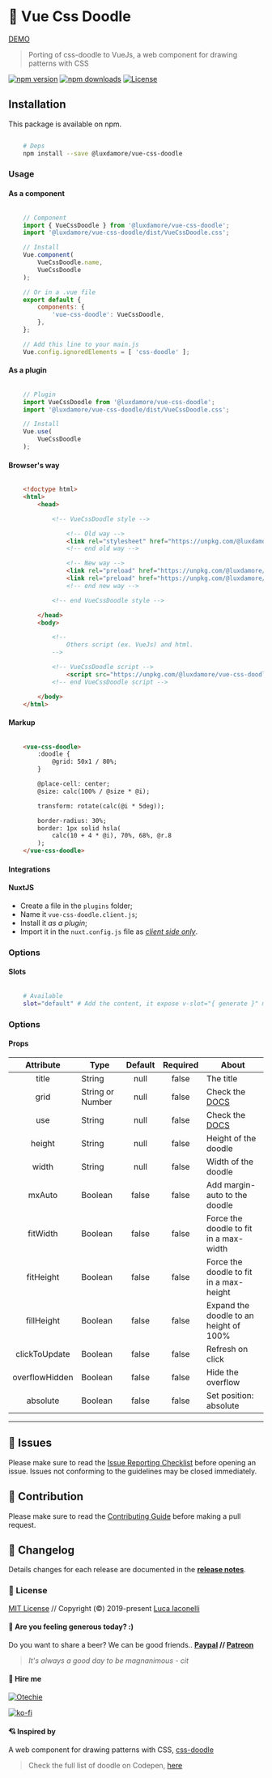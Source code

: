# 🎉 Vue Css Doodle

[DEMO](https://luxdamore.github.io/vue-css-doodle)

> Porting of css-doodle to VueJs, a web component for drawing patterns with CSS

[![npm version][npm-version-src]][npm-version-href]
[![npm downloads][npm-downloads-src]][npm-downloads-href]
[![License][license-src]][license-href]

## Installation

This package is available on npm.

```bash

    # Deps
    npm install --save @luxdamore/vue-css-doodle

```

### Usage

#### As a component

```js

    // Component
    import { VueCssDoodle } from '@luxdamore/vue-css-doodle';
    import '@luxdamore/vue-css-doodle/dist/VueCssDoodle.css';

    // Install
    Vue.component(
        VueCssDoodle.name,
        VueCssDoodle
    );

    // Or in a .vue file
    export default {
        components: {
            'vue-css-doodle': VueCssDoodle,
        },
    };

    // Add this line to your main.js
    Vue.config.ignoredElements = [ 'css-doodle' ];

```

#### As a plugin

```js

    // Plugin
    import VueCssDoodle from '@luxdamore/vue-css-doodle';
    import '@luxdamore/vue-css-doodle/dist/VueCssDoodle.css';

    // Install
    Vue.use(
        VueCssDoodle
    );

```

#### Browser's way

```html

    <!doctype html>
    <html>
        <head>

            <!-- VueCssDoodle style -->

                <!-- Old way -->
                <link rel="stylesheet" href="https://unpkg.com/@luxdamore/vue-css-doodle@latest/dist/VueCssDoodle.css" />
                <!-- end old way -->

                <!-- New way -->
                <link rel="preload" href="https://unpkg.com/@luxdamore/vue-css-doodle@latest/dist/VueCssDoodle.css" as="style" onload="this.rel='stylesheet'" />
                <link rel="preload" href="https://unpkg.com/@luxdamore/vue-css-doodle@latest/dist/VueCssDoodle.umd.min.js" as="script" />
                <!-- end new way -->

            <!-- end VueCssDoodle style -->

        </head>
        <body>

            <!--
                Others script (ex. VueJs) and html.
            -->

            <!-- VueCssDoodle script -->
                <script src="https://unpkg.com/@luxdamore/vue-css-doodle@latest/dist/VueCssDoodle.umd.min.js"></script>
            <!-- end VueCssDoodle script -->

        </body>
    </html>

```

#### Markup

```html

    <vue-css-doodle>
        :doodle {
            @grid: 50x1 / 80%;
        }

        @place-cell: center;
        @size: calc(100% / @size * @i);

        transform: rotate(calc(@i * 5deg));

        border-radius: 30%;
        border: 1px solid hsla(
            calc(10 + 4 * @i), 70%, 68%, @r.8
        );
    </vue-css-doodle>

```

#### Integrations

#### NuxtJS

- Create a file in the `plugins` folder;
- Name it `vue-css-doodle.client.js`;
- Install it _as a plugin_;
- Import it in the `nuxt.config.js` file as [*client side only*](https://nuxtjs.org/guide/plugins/#client-side-only).

### Options

#### Slots

```bash

    # Available
    slot="default" # Add the content, it expose v-slot="{ generate }" method to refresh the doodle

```

### Options

#### Props

| Attribute | Type | Default | Required | About |
|:--------------------:|--------------------|:-------:|:--------:|-------------------------------------|
| title | String | null | false | The title |
| grid | String or Number | null | false | Check the [DOCS](https://css-doodle.com/#usage) |
| use | String | null | false | Check the [DOCS](https://css-doodle.com/#usage) |
| height | String | null | false | Height of the doodle |
| width | String | null | false | Width of the doodle |
| mxAuto | Boolean | false | false | Add margin-auto to the doodle |
| fitWidth | Boolean | false | false | Force the doodle to fit in a max-width |
| fitHeight | Boolean | false | false | Force the doodle to fit in a max-height |
| fillHeight | Boolean | false | false | Expand the doodle to an height of 100% |
| clickToUpdate | Boolean | false | false | Refresh on click |
| overflowHidden | Boolean | false | false | Hide the overflow |
| absolute | Boolean | false | false | Set position: absolute |

___

[npm-version-src]: https://img.shields.io/npm/v/@luxdamore/vue-css-doodle/latest.svg?style=flat-square
[npm-version-href]: https://npmjs.com/package/@luxdamore/vue-css-doodle

[npm-downloads-src]: https://img.shields.io/npm/dt/@luxdamore/vue-css-doodle.svg?style=flat-square
[npm-downloads-href]: https://npmjs.com/package/@luxdamore/vue-css-doodle

[license-src]: https://img.shields.io/npm/l/@luxdamore/vue-css-doodle.svg?style=flat-square
[license-href]: https://npmjs.com/package/@luxdamore/vue-css-doodle

## 🐞 Issues

Please make sure to read the [Issue Reporting Checklist](/.github/ISSUE_TEMPLATE/bug_report.md) before opening an issue. Issues not conforming to the guidelines may be closed immediately.

## 👥 Contribution

Please make sure to read the [Contributing Guide](/.github/ISSUE_TEMPLATE/feature_request.md) before making a pull request.

## 📖 Changelog

Details changes for each release are documented in the [**release notes**](./CHANGELOG.md).

### 📃 License

[MIT License](./LICENSE) // Copyright (©) 2019-present [Luca Iaconelli](https://lucaiaconelli.it)

#### 💸 Are you feeling generous today?  :)

Do you want to share a beer? We can be good friends.. __[Paypal](https://www.paypal.me/luxdamore) // [Patreon](https://www.patreon.com/luxdamore)__

> _It's always a good day to be magnanimous - cit_

#### 💼 Hire me

[![Otechie](https://api.otechie.com/consultancy/luxdamore/badge.svg)](https://otechie.com/luxdamore)

[![ko-fi](https://www.ko-fi.com/img/githubbutton_sm.svg)](https://ko-fi.com/luxdamore)

#### 💘 Inspired by

A web component for drawing patterns with CSS, [css-doodle](https://css-doodle.com)

> Check the full list of doodle on Codepen, [here](https://codepen.io/collection/XyVkpQ)
